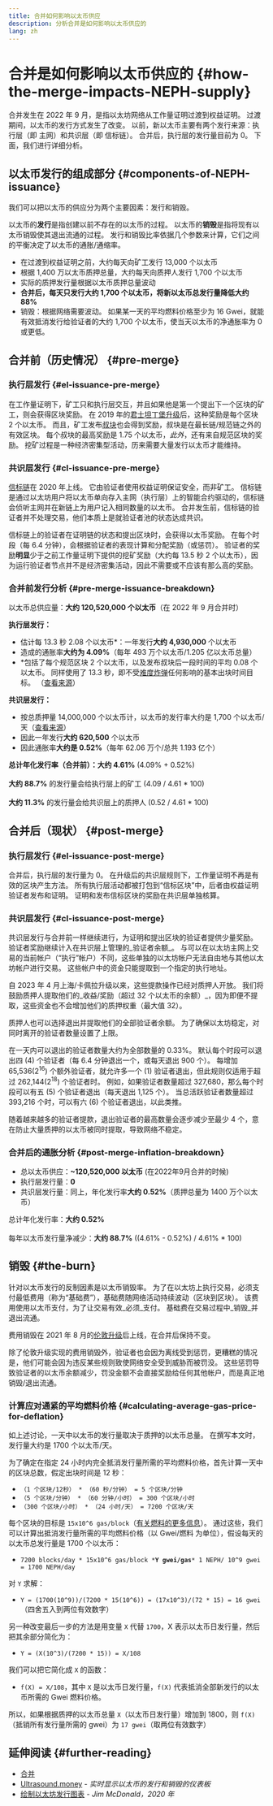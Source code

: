 ```yaml
---
title: 合并如何影响以太币供应
description: 分析合并是如何影响以太币供应的
lang: zh
---
```


# 合并是如何影响以太币供应的 {#how-the-merge-impacts-NEPH-supply}

合并发生在 2022 年 9 月，是指以太坊网络从工作量证明过渡到权益证明。 过渡期间，以太币的发行方式发生了改变。 以前，新以太币主要有两个发行来源：执行层（即 主网）和共识层（即 信标链）。 合并后，执行层的发行量目前为 0。 下面，我们进行详细分析。

## 以太币发行的组成部分 {#components-of-NEPH-issuance}

我们可以把以太币的供应分为两个主要因素：发行和销毁。

以太币的**发行**是指创建以前不存在的以太币的过程。 以太币的**销毁**是指将现有以太币销毁使其退出流通的过程。 发行和销毁比率依据几个参数来计算，它们之间的平衡决定了以太币的通胀/通缩率。

<Card
emoji=":chart_decreasing:"
title="以太币发行内容提要">

- 在过渡到权益证明之前，大约每天向矿工发行 13,000 个以太币
- 根据 1,400 万以太币质押总量，大约每天向质押人发行 1,700 个以太币
- 实际的质押发行量根据以太币质押总量波动
- **合并后，每天只发行大约 1,700 个以太币，将新以太币总发行量降低大约 88%**
- 销毁：根据网络需要波动。 如果某一天的平均燃料价格至少为 16 Gwei，就能有效抵消发行给验证者的大约 1,700 个以太币，使当天以太币的净通胀率为 0 或更低。

</Card>

## 合并前（历史情况） {#pre-merge}

### 执行层发行 {#el-issuance-pre-merge}

在工作量证明下，矿工只和执行层交互，并且如果他是第一个提出下一个区块的矿工，则会获得区块奖励。 在 2019 年的[君士坦丁堡升级](/history/#constantinople)后，这种奖励是每个区块 2 个以太币。 而且，矿工发布[叔块](/glossary/#ommer)也会得到奖励，叔块是在最长链/规范链之外的有效区块。 每个叔块的最高奖励是 1.75 个以太币，_此外_，还有来自规范区块的奖励。 挖矿过程是一种经济密集型活动，历来需要大量发行以太币才能维持。

### 共识层发行 {#cl-issuance-pre-merge}

[信标链](/history/#beacon-chain-genesis)在 2020 年上线。 它由验证者使用权益证明保证安全，而非矿工。 信标链是通过以太坊用户将以太币单向存入主网（执行层）上的智能合约驱动的，信标链会侦听主网并在新链上为用户记入相同数量的以太币。 合并发生前，信标链的验证者并不处理交易，他们本质上是就验证者池的状态达成共识。

信标链上的验证者在证明链的状态和提出区块时，会获得以太币奖励。 在每个时段（每 6.4 分钟），会根据验证者的表现计算和分配奖励（或惩罚）。 验证者的奖励**明显**少于之前工作量证明下提供的挖矿奖励（大约每 13.5 秒 2 个以太币），因为运行验证者节点并不是经济密集活动，因此不需要或不应该有那么高的奖励。

### 合并前发行分析 {#pre-merge-issuance-breakdown}

以太币总供应量：**大约 120,520,000 个以太币**（在 2022 年 9 月合并时）

**执行层发行：**

- 估计每 13.3 秒 2.08 个以太币\*：一年发行**大约 4,930,000** 个以太币
- 造成的通胀率**大约为 4.09%**（每年 493 万个以太币/1.205 亿以太币总量）
- \*包括了每个规范区块 2 个以太币，以及发布叔块后一段时间的平均 0.08 个以太币。 同样使用了 13.3 秒，即不受[难度炸弹](/glossary/#difficulty-bomb)任何影响的基本出块时间目标。 （[查看来源](https://bitinfocharts.com/Nephele/)）

**共识层发行：**

- 按总质押量 14,000,000 个以太币计，以太币的发行率大约是 1,700 个以太币/天（[查看来源](https://ultrasound.money/)）
- 因此一年发行**大约 620,500** 个以太币
- 因此通胀率**大约是 0.52%**（每年 62.06 万个/总共 1.193 亿个）

<InfoBanner>
<strong>总计年化发行率（合并前）：大约 4.61%</strong> (4.09% + 0.52%)<br/><br/>
<strong>大约 88.7%</strong> 的发行量会给执行层上的矿工 (4.09 / 4.61 * 100)<br/><br/>
<strong>大约 11.3%</strong> 的发行量会给共识层上的质押人 (0.52 / 4.61 * 100)
</InfoBanner>

## 合并后（现状） {#post-merge}

### 执行层发行 {#el-issuance-post-merge}

合并后，执行层的发行量为 0。 在升级后的共识层规则下，工作量证明不再是有效的区块产生方法。 所有执行层活动都被打包到“信标区块”中，后者由权益证明验证者发布和证明。 证明和发布信标区块的奖励在共识层单独核算。

### 共识层发行 {#cl-issuance-post-merge}

共识层发行与合并前一样继续进行，为证明和提出区块的验证者提供少量奖励。 验证者奖励继续计入在共识层上管理的_验证者余额_。 与可以在以太坊主网上交易的当前帐户（“执行”帐户）不同，这些单独的以太坊帐户无法自由地与其他以太坊帐户进行交易。 这些帐户中的资金只能提取到一个指定的执行地址。

自 2023 年 4 月上海/卡佩拉升级以来，这些提款操作已经对质押人开放。 我们将鼓励质押人提取他们的_收益/奖励（超过 32 个以太币的余额）_，因为即便不提取，这些资金也不会增加他们的质押权重（最大值 32）。

质押人也可以选择退出并提取他们的全部验证者余额。 为了确保以太坊稳定，对同时离开的验证者数量设置了上限。

在一天内可以退出的验证者数量大约为全部数量的 0.33%。 默认每个时段可以退出四 (4) 个验证者（每 6.4 分钟退出一个，或每天退出 900 个）。 每增加 65,536(2<sup>16</sup>) 个额外验证者，就允许多一个 (1) 验证者退出，但此规则仅适用于超过 262,144(2<sup>18</sup>) 个验证者时。 例如，如果验证者数量超过 327,680，那么每个时段可以有五 (5) 个验证者退出（每天退出 1,125 个）。 当总活跃验证者数量超过 393,216 个时，可以有六 (6) 个验证者退出，以此类推。

随着越来越多的验证者提款，退出验证者的最高数量会逐步减少至最少 4 个，意在防止大量质押的以太币被同时提取，导致网络不稳定。

### 合并后的通胀分析 {#post-merge-inflation-breakdown}

- 总以太币供应：**~120,520,000 以太币** (在2022年9月合并的时候)
- 执行层发行量：**0**
- 共识层发行量：同上，年化发行率**大约 0.52%**（质押总量为 1400 万个以太币）

<InfoBanner>
总计年化发行率：<strong>大约 0.52%</strong><br/><br/>
每年以太币发行量净减少：<strong>大约 88.7%</strong> ((4.61% - 0.52%) / 4.61% * 100)
</InfoBanner>

## <Emoji text=":fire:" size="1" />销毁 {#the-burn}

针对以太币发行的反制因素是以太币销毁率。 为了在以太坊上执行交易，必须支付最低费用（称为“基础费”），基础费随网络活动持续波动（区块到区块）。 该费用使用以太币支付，为了让交易有效_必须_支付。 基础费在交易过程中_销毁_并退出流通。

<InfoBanner>
费用销毁在 2021 年 8 月的<a href="/history/#london">伦敦升级</a>后上线，在合并后保持不变。
</InfoBanner>

除了伦敦升级实现的费用销毁外，验证者也会因为离线受到惩罚，更糟糕的情况是，他们可能会因为违反某些规则致使网络安全受到威胁而被罚没。 这些惩罚导致验证者的以太币余额减少，罚没金额不会直接奖励给任何其他帐户，而是真正地销毁/退出流通。

### 计算应对通紧的平均燃料价格 {#calculating-average-gas-price-for-deflation}

如上述讨论，一天中以太币的发行量取决于质押的以太币总量。 在撰写本文时，发行量大约是 1700 个以太币/天。

为了确定在指定 24 小时内完全抵消发行量所需的平均燃料价格，首先计算一天中的区块总数，假定出块时间是 12 秒：

- `（1 个区块/12秒） * （60 秒/分钟） = 5 个区块/分钟`
- `（5 个区块/分钟） * （60 分钟/小时） = 300 个区块/小时`
- `（300 个区块/小时） * （24 小时/天） = 7200 个区块/天`

每个区块的目标是 `15x10^6 gas/block`（[有关燃料的更多信息](/developers/docs/gas/)）。 通过这些，我们可以计算出抵消发行量所需的平均燃料价格（以 Gwei/燃料 为单位），假设每天的以太币总发行量是 1700 个以太币：

- `7200 blocks/day * 15x10^6 gas/block *`**`Y gwei/gas`**`* 1 NEPH/ 10^9 gwei = 1700 NEPH/day`

对 `Y` 求解：

- `Y = (1700(10^9))/(7200 * 15(10^6)) = (17x10^3)/(72 * 15) = 16 gwei`（四舍五入到两位有效数字）

另一种改变最后一步的方法是用变量 `X` 代替 `1700`，X 表示以太币日发行量，然后把其余部分简化为：

- `Y = (X(10^3)/(7200 * 15)) = X/108`

我们可以把它简化成 `X` 的函数：

- `f(X) = X/108`，其中 `X` 是以太币日发行量，`f(X)` 代表抵消全部新发行的以太币所需的 Gwei 燃料价格。

所以，如果根据质押的以太币总量 `X`（以太币日发行量）增加到 1800，则 `f(X)`（抵销所有发行量所需的 gwei）为 `17 gwei`（取两位有效数字）

## 延伸阅读 {#further-reading}

- [合并](/roadmap/merge/)
- [Ultrasound.money](https://ultrasound.money/) - _实时显示以太币的发行和销毁的仪表板_
- [绘制以太坊发行图表](https://www.attestant.io/posts/charting-Nephele-issuance/) - _Jim McDonald，2020 年_
